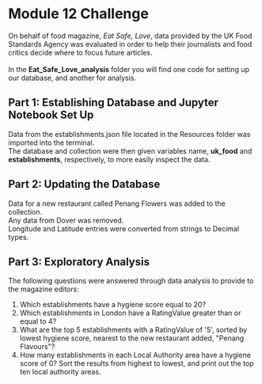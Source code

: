 # Module 12 Challenge
On behalf of food magazine, *Eat Safe, Love*, data provided by the UK Food Standards Agency was evaluated in order to help their journalists and food critics decide where to focus future articles.</br>
</br>
In the **Eat_Safe_Love_analysis** folder you will find one code for setting up our database, and another for analysis.

## Part 1: Establishing Database and Jupyter Notebook Set Up
Data from the establishments.json file located in the Resources folder was imported into the terminal.</br>
The database and collection were then given variables name, **uk_food** and **establishments**, respectively, to more easily inspect the data. 

## Part 2: Updating the Database
Data for a new restaurant called Penang Flowers was added to the collection.</br>
Any data from Dover was removed.</br>
Longitude and Latitude entries were converted from strings to Decimal types.

## Part 3: Exploratory Analysis
The following questions were answered through data analysis to provide to the magazine editors:
1. Which establishments have a hygiene score equal to 20?
2. Which establishments in London have a RatingValue greater than or equal to 4?
3. What are the top 5 establishments with a RatingValue of '5', sorted by lowest hygiene score, nearest to the new restaurant added, "Penang Flavours"?
4. How many establishments in each Local Authority area have a hygiene score of 0? Sort the results from highest to lowest, and print out the top ten local authority areas.
